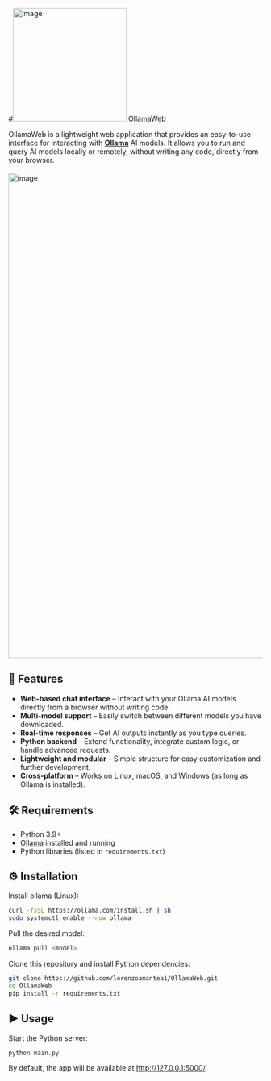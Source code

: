 #<img width="225" height="225" alt="image" src="https://github.com/user-attachments/assets/392553f1-ffab-4331-a50a-1aecfb5c8462" /> OllamaWeb


OllamaWeb is a lightweight web application that provides an easy-to-use interface for interacting with **[Ollama](https://ollama.ai/)** AI models. It allows you to run and query AI models locally or remotely, without writing any code, directly from your browser.  
<br>
<img width="1918" height="963" alt="image" src="https://github.com/user-attachments/assets/1ef083a4-f3ec-4d97-93ac-47b345b8acb5" />
<br>
## 🚀 Features
- **Web-based chat interface** – Interact with your Ollama AI models directly from a browser without writing code.  
- **Multi-model support** – Easily switch between different models you have downloaded.  
- **Real-time responses** – Get AI outputs instantly as you type queries.  
- **Python backend** – Extend functionality, integrate custom logic, or handle advanced requests.  
- **Lightweight and modular** – Simple structure for easy customization and further development.  
- **Cross-platform** – Works on Linux, macOS, and Windows (as long as Ollama is installed).


## 🛠 Requirements
- Python 3.9+
- [Ollama](https://ollama.com/) installed and running
- Python libraries (listed in `requirements.txt`)

## ⚙️ Installation
Install ollama (Linux):
```bash
curl -fsSL https://ollama.com/install.sh | sh
sudo systemctl enable --now ollama
```
Pull the desired model:
```bash
ollama pull <model>
```
Clone this repository and install Python dependencies:
```bash
git clone https://github.com/lorenzoamantea1/OllamaWeb.git
cd OllamaWeb
pip install -r requirements.txt
```

## ▶️ Usage
Start the Python server:

```bash
python main.py
```
By default, the app will be available at http://127.0.0.1:5000/
